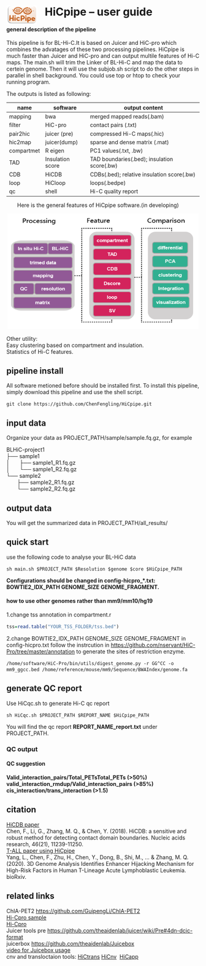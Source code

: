 <h1><img src="https://github.com/ChenFengling/HiCpipe/blob/master/HiCpipelogo.png" alt="HiCpipe Logo" style="float:left; margin-right:20px;" width="80" height="50"/>HiCpipe – user guide</h1>

#### general description of the pipeline
This pipeline is for BL-Hi-C.It is based on Juicer and HiC-pro which combines the advatages of these two processing pipelines. HiCpipe is much faster than Juicer and HiC-pro and can output multile features of Hi-C maps. The main.sh will trim the Linker of BL-Hi-C and map the data to certein genome. Then it will use the subjob.sh script to do the other steps in parallel in shell background. You could use top or htop to check your running program. 

The outputs is listed as following:  


| name | software | output content   |
| ------------ |--------------- | -----|
| mapping | bwa   | merged mapped reads(.bam) |
| filter | HiC-pro | contact pairs (.txt) |
| pair2hic | juicer (pre) | compressed Hi-C maps(.hic) |
| hic2map | juicer(dump) | sparse and dense matrix (.mat) |
| compartmet | R eigen | PC1 values(.txt, .bw) |
| TAD | Insulation score | TAD boundaries(.bed); insulation score(.bw) |
| CDB | HiCDB | CDBs(.bed); relative insulation score(.bw) |
| loop | HiCloop | loops(.bedpe) |
| qc | shell | Hi-C quality report |

&emsp;&emsp;Here is the general features of HiCpipe software.(in developing)  
<div align=center><img width="500" height="300" src="https://github.com/ChenFengling/HiCpipe/blob/master/HiCpipe_pipe.png"/></div>

Other utility:  
Easy clustering based on compartment and insulation.  
Statistics of Hi-C features.

## pipeline install 
All software metioned before should be installed first.
To install this pipeline, simply download this pipeline and use the shell script.
```shell
git clone https://github.com/ChenFengling/HiCpipe.git
```



## input data  
Organize your data as PROJECT_PATH/sample/sample.fq.gz, for example    

BLHiC-project1  
├── sample1         
│ &ensp;&ensp;  ├── sample1_R1.fq.gz  
│ &ensp;&ensp;  └── sample1_R2.fq.gz  
└── sample2  
&ensp;&ensp;&ensp;&ensp;├── sample2_R1.fq.gz                         
&ensp;&ensp;&ensp;&ensp;└── sample2_R2.fq.gz     

## output data
You will get the summarized data in PROJECT_PATH/all_results/

## quick start 
use the following code to analyse your BL-HiC data
```shell
sh main.sh $PROJECT_PATH $Resolution $genome $core $HiCpipe_PATH
```
**Configurations should be changed in config-hicpro_*.txt: BOWTIE2_IDX_PATH GENOME_SIZE  GENOME_FRAGMENT.**


#### how to use other genomes rather than mm9/mm10/hg19
1.change tss annotation in compartment.r
```R
tss=read.table("YOUR_TSS_FOLDER/tss.bed")
```
2.change BOWTIE2_IDX_PATH GENOME_SIZE  GENOME_FRAGMENT in config-hicpro.txt
follow the instrcution in https://github.com/nservant/HiC-Pro/tree/master/annotation to generate the sites of restriction enzyme.
```shell
/home/software/HiC-Pro/bin/utils/digest_genome.py -r GG^CC -o mm9_ggcc.bed /home/reference/mouse/mm9/Sequence/BWAIndex/genome.fa
```

## generate QC report
Use HiCqc.sh to generate Hi-C qc report
```shell 
sh HiCqc.sh $PROJECT_PATH $REPORT_NAME $HiCpipe_PATH
``` 
You will find the qc report **REPORT_NAME_report.txt** under PROJECT_PATH.

### QC output
#### QC suggestion
**Valid_interaction_pairs/Total_PETsTotal_PETs (>50%)**  
**valid_interaction_rmdup/Valid_interaction_pairs (>85%)**  
**cis_interaction/trans_interaction (>1.5)**  

## citation
[HiCDB paper](https://academic.oup.com/nar/article/46/21/11239/5090284)  
Chen, F., Li, G., Zhang, M. Q., & Chen, Y. (2018). HiCDB: a sensitive and robust method for detecting contact domain boundaries. Nucleic acids research, 46(21), 11239-11250.  
[T-ALL paper using HiCpipe](https://www.biorxiv.org/content/10.1101/2020.03.11.988279v1)  
Yang, L., Chen, F., Zhu, H., Chen, Y., Dong, B., Shi, M., ... & Zhang, M. Q. (2020). 3D Genome Analysis Identifies Enhancer Hijacking Mechanism for High-Risk Factors in Human T-Lineage Acute Lymphoblastic Leukemia. bioRxiv.  

## related links
ChIA-PET2 https://github.com/GuipengLi/ChIA-PET2  
[Hi-Cpro sample](https://zerkalo.curie.fr/partage/HiC-Pro/HiCPro_results/HiC_Pro_v2.7.4_test_data/)  
[Hi-Cpro](https://github.com/nservant/HiC-Pro)  
Juicer tools pre https://github.com/theaidenlab/juicer/wiki/Pre#4dn-dcic-format  
juicerbox https://github.com/theaidenlab/Juicebox  
[video for Juicebox usage](https://www.youtube.com/watch?feature=player_embedded&v=xjNXyeUSfZM)  
cnv and transloctaion tools: [HiCtrans](https://github.com/ay-lab/HiCtrans) [HiCnv](https://github.com/ay-lab/HiCnv)  [HiCapp](https://bitbucket.org/mthjwu/hicapp)  
